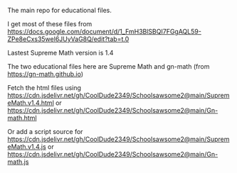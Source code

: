 The main repo for educational files. 

I get most of these files from https://docs.google.com/document/d/1_FmH3BlSBQI7FGgAQL59-ZPe8eCxs35wel6JUyVaG8Q/edit?tab=t.0

Lastest Supreme Math version is 1.4

The two educational files here are Supreme Math and gn-math (from https://gn-math.github.io)

Fetch the html files using https://cdn.jsdelivr.net/gh/CoolDude2349/Schoolsawsome2@main/SupremeMath.v1.4.html or https://cdn.jsdelivr.net/gh/CoolDude2349/Schoolsawsome2@main/Gn-math.html

Or add a script source for https://cdn.jsdelivr.net/gh/CoolDude2349/Schoolsawsome2@main/SupremeMath.v1.4.js or https://cdn.jsdelivr.net/gh/CoolDude2349/Schoolsawsome2@main/Gn-math.js
